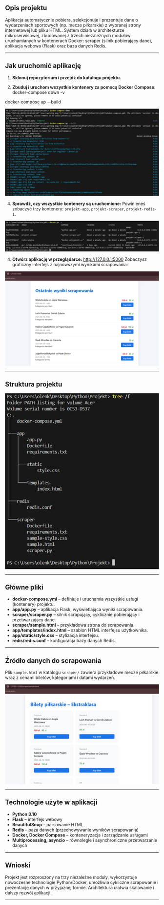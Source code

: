## Opis projektu

Aplikacja automatycznie pobiera, selekcjonuje i prezentuje dane o wydarzeniach sportowych (np. mecze piłkarskie) z wybranej strony internetowej lub pliku HTML. System działa w architekturze mikroserwisowej, zbudowanej z trzech niezależnych modułów uruchamianych w kontenerach Docker: scraper (silnik pobierający dane), aplikacja webowa (Flask) oraz baza danych Redis.

---

## Jak uruchomić aplikację

1. **Sklonuj repozytorium i przejdź do katalogu projektu.**

2. **Zbuduj i uruchom wszystkie kontenery za pomocą Docker Compose:**
docker-compose down -v

docker-compose up --build

![docker up](img/build.png)

4. **Sprawdź, czy wszystkie kontenery są uruchomione:**
Powinieneś zobaczyć trzy kontenery: `projekt-app`, `projekt-scraper`, `projekt-redis-1`.

![docker ps](img/ps.png)

4. **Otwórz aplikację w przeglądarce:**
http://127.0.0.1:5000
Zobaczysz graficzny interfejs z najnowszymi wynikami scrapowania:

![Widok aplikacji](img/app.png)

---

## Struktura projektu
![Struktura](img/tree.png)

---

## Główne pliki

- **docker-compose.yml** – definiuje i uruchamia wszystkie usługi (kontenery) projektu.
- **app/app.py** – aplikacja Flask, wyświetlająca wyniki scrapowania.
- **scraper/scraper.py** – silnik scrapujący, cyklicznie pobierający i przetwarzający dane.
- **scraper/sample.html** – przykładowa strona do scrapowania.
- **app/templates/index.html** – szablon HTML interfejsu użytkownika.
- **app/static/style.css** – stylizacja interfejsu.
- **redis/redis.conf** – konfiguracja bazy danych Redis.

---

## Źródło danych do scrapowania


Plik `sample.html` w katalogu `scraper/` zawiera przykładowe mecze piłkarskie wraz z cenami biletów, kategoriami i datami wydarzeń.

![Przykładowa strona do scrapowania](img/str.png)

---

## Technologie użyte w aplikacji

- **Python 3.10**
- **Flask** – interfejs webowy
- **BeautifulSoup** – parsowanie HTML
- **Redis** – baza danych (przechowywanie wyników scrapowania)
- **Docker, Docker Compose** – konteneryzacja i zarządzanie usługami
- **Multiprocessing, asyncio** – równoległe i asynchroniczne przetwarzanie danych

---

## Wnioski

Projekt jest rozproszony na trzy niezależne moduły, wykorzystuje nowoczesne technologie Python/Docker, umożliwia cykliczne scrapowanie i prezentację danych w przyjaznej formie. Architektura ułatwia skalowanie i dalszy rozwój aplikacji.

---



